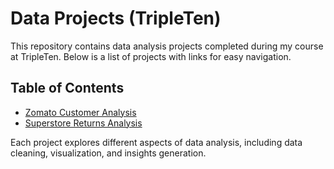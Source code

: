 # Data Projects (TripleTen)

This repository contains data analysis projects completed during my course at TripleTen. Below is a list of projects with links for easy navigation.

## Table of Contents
- [Zomato Customer Analysis]([#zomato-customer-analysis](https://www.icloud.com/iclouddrive/017A9k0gqdEI4LMPh7-NC_bzA#Zomato's_Analysis))
- [Superstore Returns Analysis]([#superstore-returns-analysis](https://www.icloud.com/iclouddrive/09fiU5uaH8qDjz3HQM4P3d4zQ#SuperStore_Analysis))


Each project explores different aspects of data analysis, including data cleaning, visualization, and insights generation.
